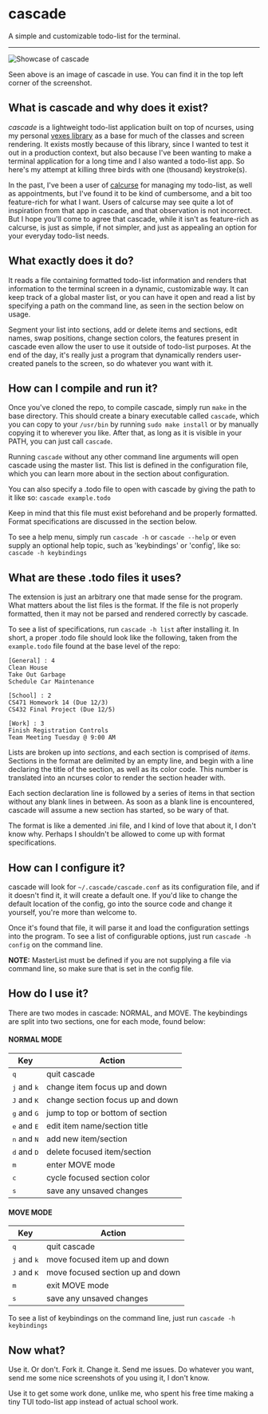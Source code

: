 # cascade

A simple and customizable todo-list for the terminal.

------------------------------------------------------------------------------

![Showcase of cascade](showcase.png)

Seen above is an image of cascade in use. You can find it in the top left
corner of the screenshot.

## What is cascade and why does it exist?

_cascade_ is a lightweight todo-list application built on top of ncurses,
using my personal [vexes library](https://github.com/Nynergy/vexes) as a base
for much of the classes and screen rendering. It exists mostly because of this
library, since I wanted to test it out in a production context, but also
because I've been wanting to make a terminal application for a long time and I
also wanted a todo-list app. So here's my attempt at killing three birds with
one (thousand) keystroke(s).

In the past, I've been a user of [calcurse](https://calcurse.org) for managing
my todo-list, as well as appointments, but I've found it to be kind of
cumbersome, and a bit too feature-rich for what I want. Users of calcurse may
see quite a lot of inspiration from that app in cascade, and that observation
is not incorrect. But I hope you'll come to agree that cascade, while it isn't
as feature-rich as calcurse, is just as simple, if not simpler, and just as
appealing an option for your everyday todo-list needs.

## What exactly does it do?

It reads a file containing formatted todo-list information and renders that
information to the terminal screen in a dynamic, customizable way. It can
keep track of a global master list, or you can have it open and read a list by
specifying a path on the command line, as seen in the section below on usage.

Segment your list into sections, add or delete items and sections, edit names,
swap positions, change section colors, the features present in cascade even
allow the user to use it outside of todo-list purposes. At the end of the day,
it's really just a program that dynamically renders user-created panels to the
screen, so do whatever you want with it.

## How can I compile and run it?

Once you've cloned the repo, to compile cascade, simply run `make` in the base
directory. This should create a binary executable called `cascade`, which you
can copy to your `/usr/bin` by running `sudo make install` or by manually
copying it to wherever you like. After that, as long as it is visible in your
PATH, you can just call `cascade`.

Running `cascade` without any other command line arguments will open cascade
using the master list. This list is defined in the configuration file, which
you can learn more about in the section about configuration.

You can also specify a .todo file to open with cascade by giving the path to
it like so: `cascade example.todo`

Keep in mind that this file must exist beforehand and be properly formatted.
Format specifications are discussed in the section below.

To see a help menu, simply run `cascade -h` or `cascade --help` or even supply
an optional help topic, such as 'keybindings' or 'config', like so:
`cascade -h keybindings`

## What are these .todo files it uses?

The extension is just an arbitrary one that made sense for the program. What
matters about the list files is the format. If the file is not properly
formatted, then it may not be parsed and rendered correctly by cascade.

To see a list of specifications, run `cascade -h list` after installing it.
In short, a proper .todo file should look like the following, taken from the
`example.todo` file found at the base level of the repo:

```
[General] : 4
Clean House
Take Out Garbage
Schedule Car Maintenance

[School] : 2
CS471 Homework 14 (Due 12/3)
CS432 Final Project (Due 12/5)

[Work] : 3
Finish Registration Controls
Team Meeting Tuesday @ 9:00 AM
```

Lists are broken up into _sections_, and each section is comprised of _items_.
Sections in the format are delimited by an empty line, and begin with a line
declaring the title of the section, as well as its color code. This number is
translated into an ncurses color to render the section header with.

Each section declaration line is followed by a series of items in that section
without any blank lines in between. As soon as a blank line is encountered,
cascade will assume a new section has started, so be wary of that.

The format is like a demented .ini file, and I kind of love that about it, I
don't know why. Perhaps I shouldn't be allowed to come up with format
specifications.

## How can I configure it?

cascade will look for `~/.cascade/cascade.conf` as its configuration file, and
if it doesn't find it, it will create a default one. If you'd like to change
the default location of the config, go into the source code and change it
yourself, you're more than welcome to.

Once it's found that file, it will parse it and load the configuration
settings into the program. To see a list of configurable options, just run
`cascade -h config` on the command line.

__NOTE:__ MasterList must be defined if you are not supplying a file via
command line, so make sure that is set in the config file.

## How do I use it?

There are two modes in cascade: NORMAL, and MOVE. The keybindings are split
into two sections, one for each mode, found below:

#### NORMAL MODE

Key | Action
----|-------
<kbd>q</kbd> | quit cascade
<kbd>j</kbd> and <kbd>k</kbd> | change item focus up and down
<kbd>J</kbd> and <kbd>K</kbd> | change section focus up and down
<kbd>g</kbd> and <kbd>G</kbd> | jump to top or bottom of section
<kbd>e</kbd> and <kbd>E</kbd> | edit item name/section title
<kbd>n</kbd> and <kbd>N</kbd> | add new item/section
<kbd>d</kbd> and <kbd>D</kbd> | delete focused item/section
<kbd>m</kbd> | enter MOVE mode
<kbd>c</kbd> | cycle focused section color
<kbd>s</kbd> | save any unsaved changes

#### MOVE MODE

Key | Action
----|-------
<kbd>q</kbd> | quit cascade
<kbd>j</kbd> and <kbd>k</kbd> | move focused item up and down
<kbd>J</kbd> and <kbd>K</kbd> | move focused section up and down
<kbd>m</kbd> | exit MOVE mode
<kbd>s</kbd> | save any unsaved changes

To see a list of keybindings on the command line, just run
`cascade -h keybindings`

## Now what?

Use it. Or don't. Fork it. Change it. Send me issues. Do whatever you want,
send me some nice screenshots of you using it, I don't know.

Use it to get some work done, unlike me, who spent his free time making a tiny
TUI todo-list app instead of actual school work.
